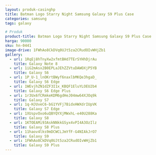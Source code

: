```yaml
---
layout: produk-casinghp
title: Batman Logo Starry Night Samsung Galaxy S9 Plus Case
categories: samsung
tags: galaxy

# Produk
product-title: Batman Logo Starry Night Samsung Galaxy S9 Plus Case
harga: 90000
sku: hn-0441
image-drive: 1FWhAo8CkDVq0UJt5za2CRudOIvWHjZb1
gallery:
  - url: 1RqEj8hTnyXw2xfmtBHd7TErSYHhDjrAu
    title: Galaxy Note 8
  - url: 1iG2mAsx2B0EPLaJEhZZVtuDAWOXjP5YB
    title: Galaxy S6
  - url: 1P_U-1_lnOKrtBWyf6naxlbMKQe3hgaD_
    title: Galaxy S6 Edge
  - url: 1WEvjhZN1dZF3I1x_KBQF1EluYLOEU2b4
    title: Galaxy S6 Edge Plus
  - url: 1r3Ux6fCRmkeKDM6gdHeJ04mw64XJOq9k
    title: Galaxy S7
  - url: 1q-HJUveC6-bG1YVFj7BidxHWXdrIUpVK
    title: Galaxy S7 Edge
  - url: 1XUspvOxo6uQBYQYXjMWxhL-e40U288Ka
    title: Galaxy S8
  - url: 1KTOEAMi93AskNNkkGSyx4vPI4A3OzIlz
    title: Galaxy S8 Plus
  - url: 11haov4lks9mDCWCLJmYfF-G4NIAkJrO7
    title: Galaxy S9
  - url: 1FWhAo8CkDVq0UJt5za2CRudOIvWHjZb1
    title: Galaxy S9 Plus
---
```

